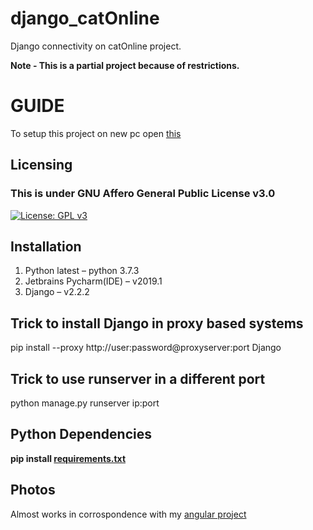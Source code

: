 # django_catOnline

Django connectivity on catOnline project.

**Note - This is a partial project because of restrictions.**

# GUIDE
To setup this project on new pc open [this](https://github.com/DevilDipan/django_catOnline/blob/master/NEWPC.md)

## Licensing

### This is under GNU Affero General Public License v3.0
[![License: GPL v3](https://img.shields.io/badge/License-GPLv3-blue.svg)](https://github.com/DevilDipan/Angular-Project_Internship/blob/master/LICENSE)

## Installation

1.	Python latest – python 3.7.3
2.	Jetbrains Pycharm(IDE) – v2019.1
3.	Django – v2.2.2

## Trick to install Django in proxy based systems

pip install --proxy http://user:password@proxyserver:port Django

## Trick to use runserver in a different port

python manage.py runserver ip:port

## Python Dependencies

**pip install [requirements.txt](https://github.com/DevilDipan/django-project/blob/master/Requirements.txt)**

## Photos
Almost works in corrospondence with my [angular project](https://github.com/DevilDipan/Angular-Project_Internship)
